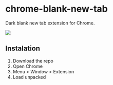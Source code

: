 # chrome-blank-new-tab

Dark blank new tab extension for Chrome.

<img src="https://raw.github.com/caiogondim/chrome-blank-new-tab/master/example.png" />

## Instalation

1. Download the repo
2. Open Chrome
3. Menu > Window > Extension
4. Load unpacked
